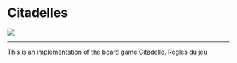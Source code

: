 # Citadelles
<img src="https://img.shields.io/badge/java-red?style=for-the-badge&logo=java">

---

This is an implementation of the board game Citadelle.
[Règles du jeu](https://www.regledujeu.fr/citadelles/)

